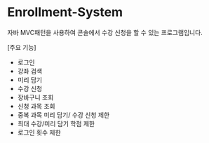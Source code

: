 # Enrollment-System

자바 MVC패턴을 사용하여 콘솔에서 수강 신청을 할 수 있는 프로그램입니다.

[주요 기능]
- 로그인
- 강좌 검색
- 미리 담기
- 수강 신청
- 장바구니 조회
- 신청 과목 조회
- 중복 과목 미리 담기/ 수강 신청 제한
- 최대 수강/미리 담기 학점 제한
- 로그인 횟수 제한
